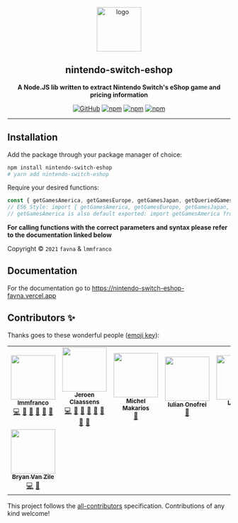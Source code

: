 <div align="center">

<a href="https://www.npmjs.com/package/nintendo-switch-eshop"><img src="https://nintendo-switch-eshop-favna.vercel.app/img/nintendoeshop.png" height="100" alt="logo"/></a>

## nintendo-switch-eshop

**A Node.JS lib written to extract Nintendo Switch's eShop game and pricing information**

[![GitHub](https://img.shields.io/github/license/favna/nintendo-switch-eshop?logo=github&style=flat-square)](https://github.com/favna/nintendo-switch-eshop/blob/main/LICENSE)
[![npm](https://img.shields.io/npm/v/nintendo-switch-eshop?color=crimson&logo=npm&style=flat-square)](https://www.npmjs.com/package/nintendo-switch-eshop)
[![npm](https://img.shields.io/npm/dw/nintendo-switch-eshop?color=crimson&logo=npm&style=flat-square)](https://www.npmjs.com/package/nintendo-switch-eshop)
[![npm](https://img.shields.io/npm/dt/nintendo-switch-eshop?color=crimson&logo=npm&style=flat-square)](https://www.npmjs.com/package/nintendo-switch-eshop)

</div>

---

## Installation

Add the package through your package manager of choice:

```sh
npm install nintendo-switch-eshop
# yarn add nintendo-switch-eshop
```

Require your desired functions:

```javascript
const { getGamesAmerica, getGamesEurope, getGamesJapan, getQueriedGamesAmerica } = require('nintendo-switch-eshop');
// ES6 Style: import { getGamesAmerica, getGamesEurope, getGamesJapan, getQueriedGamesAmerica } from 'nintendo-switch-eshop';
// getGamesAmerica is also default exported: import getGamesAmerica from 'nintendo-switch-eshop';
```

**For calling functions with the correct parameters and syntax please refer to the documentation linked below**

Copyright © `2021` `favna` & `lmmfranco`

## Documentation

For the documentation go to https://nintendo-switch-eshop-favna.vercel.app

## Contributors ✨

Thanks goes to these wonderful people ([emoji key](https://allcontributors.org/docs/en/emoji-key)):

<!-- ALL-CONTRIBUTORS-LIST:START - Do not remove or modify this section -->
<!-- prettier-ignore-start -->
<!-- markdownlint-disable -->
<table>
  <tr>
    <td align="center"><a href="https://github.com/lmmfranco"><img src="https://avatars2.githubusercontent.com/u/5719409?v=4?s=100" width="100px;" alt=""/><br /><sub><b>lmmfranco</b></sub></a><br /><a href="https://github.com/favna/nintendo-switch-eshop/commits?author=lmmfranco" title="Code">💻</a> <a href="#ideas-lmmfranco" title="Ideas, Planning, & Feedback">🤔</a> <a href="#projectManagement-lmmfranco" title="Project Management">📆</a> <a href="#question-lmmfranco" title="Answering Questions">💬</a> <a href="https://github.com/favna/nintendo-switch-eshop/pulls?q=is%3Apr+reviewed-by%3Almmfranco" title="Reviewed Pull Requests">👀</a> <a href="https://github.com/favna/nintendo-switch-eshop/commits?author=lmmfranco" title="Documentation">📖</a></td>
    <td align="center"><a href="https://favware.tech/"><img src="https://avatars3.githubusercontent.com/u/4019718?v=4?s=100" width="100px;" alt=""/><br /><sub><b>Jeroen Claassens</b></sub></a><br /><a href="https://github.com/favna/nintendo-switch-eshop/commits?author=favna" title="Code">💻</a> <a href="#ideas-favna" title="Ideas, Planning, & Feedback">🤔</a> <a href="#projectManagement-favna" title="Project Management">📆</a> <a href="#question-favna" title="Answering Questions">💬</a> <a href="https://github.com/favna/nintendo-switch-eshop/pulls?q=is%3Apr+reviewed-by%3Afavna" title="Reviewed Pull Requests">👀</a> <a href="#userTesting-favna" title="User Testing">📓</a> <a href="#maintenance-favna" title="Maintenance">🚧</a> <a href="https://github.com/favna/nintendo-switch-eshop/commits?author=favna" title="Documentation">📖</a></td>
    <td align="center"><a href="https://github.com/mmakarios"><img src="https://avatars0.githubusercontent.com/u/9814055?v=4?s=100" width="100px;" alt=""/><br /><sub><b>Michel Makarios</b></sub></a><br /><a href="https://github.com/favna/nintendo-switch-eshop/commits?author=mmakarios" title="Documentation">📖</a></td>
    <td align="center"><a href="http://iulianonofrei.com/"><img src="https://avatars0.githubusercontent.com/u/5748627?v=4?s=100" width="100px;" alt=""/><br /><sub><b>Iulian Onofrei</b></sub></a><br /><a href="https://github.com/favna/nintendo-switch-eshop/commits?author=revolter" title="Documentation">📖</a></td>
    <td align="center"><a href="https://github.com/Lililiuliu"><img src="https://avatars3.githubusercontent.com/u/52712459?v=4?s=100" width="100px;" alt=""/><br /><sub><b>Lililiuliu</b></sub></a><br /><a href="https://github.com/favna/nintendo-switch-eshop/issues?q=author%3ALililiuliu" title="Bug reports">🐛</a> <a href="https://github.com/favna/nintendo-switch-eshop/commits?author=Lililiuliu" title="Code">💻</a></td>
    <td align="center"><a href="https://github.com/ende124"><img src="https://avatars1.githubusercontent.com/u/3050747?v=4?s=100" width="100px;" alt=""/><br /><sub><b>ende124</b></sub></a><br /><a href="https://github.com/favna/nintendo-switch-eshop/issues?q=author%3Aende124" title="Bug reports">🐛</a> <a href="https://github.com/favna/nintendo-switch-eshop/commits?author=ende124" title="Code">💻</a></td>
    <td align="center"><a href="https://github.com/junyeonglee"><img src="https://avatars3.githubusercontent.com/u/53418618?v=4?s=100" width="100px;" alt=""/><br /><sub><b>junyeonglee</b></sub></a><br /><a href="https://github.com/favna/nintendo-switch-eshop/issues?q=author%3Ajunyeonglee" title="Bug reports">🐛</a> <a href="https://github.com/favna/nintendo-switch-eshop/commits?author=junyeonglee" title="Code">💻</a></td>
  </tr>
  <tr>
    <td align="center"><a href="https://github.com/bvanzile"><img src="https://avatars3.githubusercontent.com/u/9438505?v=4?s=100" width="100px;" alt=""/><br /><sub><b>Bryan Van Zile</b></sub></a><br /><a href="https://github.com/favna/nintendo-switch-eshop/commits?author=bvanzile" title="Code">💻</a> <a href="https://github.com/favna/nintendo-switch-eshop/issues?q=author%3Abvanzile" title="Bug reports">🐛</a></td>
  </tr>
</table>

<!-- markdownlint-restore -->
<!-- prettier-ignore-end -->

<!-- ALL-CONTRIBUTORS-LIST:END -->

This project follows the [all-contributors](https://github.com/all-contributors/all-contributors) specification.
Contributions of any kind welcome!
